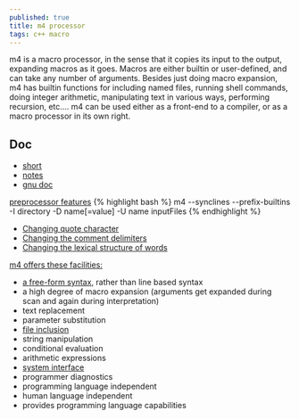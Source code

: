 ```yaml
---
published: true
title: m4 processor
tags: c++ macro
---
```

m4 is a macro processor, in the sense that it copies its input to the output, expanding macros as it goes. Macros are either builtin or user-defined, and can take any number of arguments. Besides just doing macro expansion, m4 has builtin functions for including named files, running shell commands, doing integer arithmetic, manipulating text in various ways, performing recursion, etc.… m4 can be used either as a front-end to a compiler, or as a macro processor in its own right. 

## Doc
- [short](https://www.mkssoftware.com/docs/man1/m4.1.asp)
- [notes](https://mbreen.com/m4.html)
- [gnu doc](https://www.gnu.org/software/m4/manual/m4.html)

[preprocessor features](https://www.gnu.org/software/m4/manual/m4.html#Preprocessor-features)
{% highlight bash %}
m4 --synclines --prefix-builtins -I directory -D name[=value] -U name inputFiles
{% endhighlight %}

- [Changing quote character](https://www.gnu.org/software/m4/manual/m4.html#Changequote)
- [Changing the comment delimiters](https://www.gnu.org/software/m4/manual/m4.html#Changecom)
- [Changing the lexical structure of words](https://www.gnu.org/software/m4/manual/m4.html#Changeword)

[m4 offers these facilities:](https://en.wikipedia.org/wiki/M4_(computer_language))
-    [a free-form syntax](https://www.gnu.org/software/m4/manual/m4.html#Define), rather than line based syntax
-    a high degree of macro expansion (arguments get expanded during scan and again during interpretation)
-    text replacement
-    parameter substitution
-    [file inclusion](https://www.gnu.org/software/m4/manual/m4.html#File-Inclusion)
-    string manipulation
-    conditional evaluation
-    arithmetic expressions
-    [system interface](https://www.gnu.org/software/m4/manual/m4.html#Shell-commands)
-    programmer diagnostics
-    programming language independent
-    human language independent
-    provides programming language capabilities
